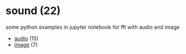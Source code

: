 # sound (22)
some python examples in jupyter notebook for fft with audio and image

+ [audio](sound/README.md) (15)
+ [image](image/README.md) (7)
